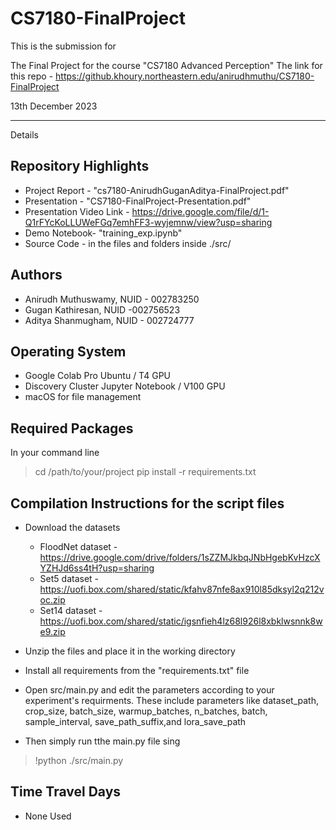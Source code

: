 # CS7180-FinalProject

This is the submission for 

The Final Project
for the course "CS7180 Advanced Perception"
The link for this repo - https://github.khoury.northeastern.edu/anirudhmuthu/CS7180-FinalProject

13th December 2023

---------------------------------------------
Details

## Repository Highlights

- Project Report - "cs7180-AnirudhGuganAditya-FinalProject.pdf"
- Presentation - "CS7180-FinalProject-Presentation.pdf"
- Presentation Video Link - https://drive.google.com/file/d/1-Q1rFYcKoLLUWeFGq7emhFF3-wyjemnw/view?usp=sharing
- Demo Notebook- "training_exp.ipynb"
- Source Code - in the files and folders inside ./src/

## Authors
- Anirudh Muthuswamy, NUID - 002783250
- Gugan Kathiresan, NUID -002756523
- Aditya Shanmugham, NUID - 002724777

## Operating System
- Google Colab Pro Ubuntu / T4 GPU
- Discovery Cluster Jupyter Notebook / V100 GPU
- macOS for file management

## Required Packages
In your command line
> cd /path/to/your/project
> pip install -r requirements.txt

## Compilation Instructions for the script files
- Download the datasets
    - FloodNet dataset - https://drive.google.com/drive/folders/1sZZMJkbqJNbHgebKvHzcXYZHJd6ss4tH?usp=sharing
    - Set5 dataset - https://uofi.box.com/shared/static/kfahv87nfe8ax910l85dksyl2q212voc.zip
    - Set14 dataset - https://uofi.box.com/shared/static/igsnfieh4lz68l926l8xbklwsnnk8we9.zip

- Unzip the files and place it in the working directory
- Install all requirements from the "requirements.txt" file
- Open src/main.py and edit the parameters according to your experiment's requirments. These include parameters like dataset_path, crop_size, batch_size, warmup_batches, n_batches, batch, sample_interval, save_path_suffix,and lora_save_path
- Then simply run tthe main.py file sing 
> !python ./src/main.py


## Time Travel Days
- None Used

